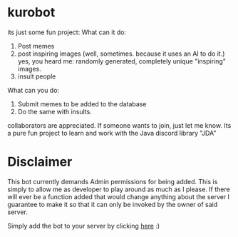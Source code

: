 # kurobot

its just some fun project:
What can it do:

1) Post memes
2) post inspiring images (well, sometimes. because it uses an AI to do it.)
   yes, you heard me: randomly generated, completely unique "inspiring" images.
3) insult people

What can you do:

1) Submit memes to be added to the database
2) Do the same with insults.

collaborators are appreciated. If someone wants to join, just let me know. Its a pure fun project to learn and work with
the Java discord library "JDA"
# Disclaimer
This bot currently demands Admin permissions for being added. 
This is simply to allow me as developer to play around as much as I please. 
If there will ever be a function added that would change anything about the server I
guarantee to make it so that it can only be invoked
by the owner of said server.

Simply add the bot to your server by clicking 
[here](https://discord.com/api/oauth2/authorize?client_id=772230476827983923&permissions=8&scope=bot) :)